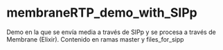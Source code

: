 # membraneRTP_demo_with_SIPp
Demo en la que se envía media a través de SIPp y se procesa a través de Membrane (Elixir). Contenido en ramas master y files_for_sipp
